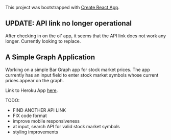 This project was bootstrapped with [Create React App](https://github.com/facebookincubator/create-react-app).

## UPDATE: API link no longer operational

After checking in on the ol' app, it seems that the API link does not work any longer. Currently looking to replace.

## A Simple Graph Application

Working on a simple Bar Graph app for stock market prices. The app currently has an input field to enter stock market symbols whose current prices appear on the graph.

Link to Heroku App [here](https://whispering-thicket-32277.herokuapp.com/).

TODO: 

- FIND ANOTHER API LINK
- FIX code format
- improve mobile responsiveness
- at input, search API for valid stock market symbols
- styling improvements